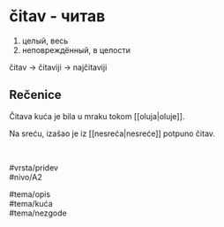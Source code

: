 # čitav - читав

1. целый, весь  
2. неповреждённый, в целости

čitav → čitaviji → najčitaviji

## Rečenice

Čitava kuća je bila u mraku tokom [[oluja|oluje]].

Na sreću, izašao je iz [[nesreća|nesreće]] potpuno čitav.

<br>

#vrsta/pridev  
#nivo/A2  

#tema/opis  
#tema/kuća  
#tema/nezgode  
